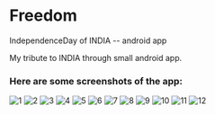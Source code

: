 # Freedom
IndependenceDay of INDIA -- android app

My tribute to INDIA through small android app.


### Here are some screenshots of the app: 



![1](https://user-images.githubusercontent.com/25812257/44122683-d30b4ad2-9fd9-11e8-85e0-4b6bb6c6c55b.PNG)
![2](https://user-images.githubusercontent.com/25812257/44122684-d362e8b4-9fd9-11e8-808c-b96d3c6a0474.PNG)
![3](https://user-images.githubusercontent.com/25812257/44122685-d3a9e822-9fd9-11e8-8844-0f79c5fb3a27.PNG)
![4](https://user-images.githubusercontent.com/25812257/44122686-d4178148-9fd9-11e8-8f91-1685bc5564d9.PNG)
![5](https://user-images.githubusercontent.com/25812257/44122687-d4ba4fb8-9fd9-11e8-8092-0a1eb3974a5f.PNG)
![6](https://user-images.githubusercontent.com/25812257/44122688-d4fdad76-9fd9-11e8-82bf-ce7100084feb.PNG)
![7](https://user-images.githubusercontent.com/25812257/44122690-d5c88dca-9fd9-11e8-9bf3-18cbc9c74f2b.PNG)
![8](https://user-images.githubusercontent.com/25812257/44122676-d1765c8e-9fd9-11e8-9b06-6444834b2520.PNG)
![9](https://user-images.githubusercontent.com/25812257/44122679-d1ca5320-9fd9-11e8-9c8a-4c80caf7915b.PNG)
![10](https://user-images.githubusercontent.com/25812257/44122680-d2179e82-9fd9-11e8-9eb7-18e16c894af4.PNG)
![11](https://user-images.githubusercontent.com/25812257/44122681-d2654768-9fd9-11e8-9a0c-b7e5b3693ba2.PNG)
![12](https://user-images.githubusercontent.com/25812257/44122682-d2b1dc7c-9fd9-11e8-90b0-d28e97a998e0.PNG)
